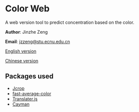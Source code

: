 # Color Web
A web version tool to predict concentration based on the color.

**Author**: Jinzhe Zeng

**Email**: jzzeng@stu.ecnu.edu.cn

[English version](https://color.njzjz.win/)

[Chinese version](https://color.njzjz.win/?lang=cn)

## Packages used
* [Jcrop](https://github.com/tapmodo/Jcrop)
* [fast-average-color](https://github.com/fast-average-color/fast-average-color)
* [Translater.js](https://github.com/jaywcjlove/translater.js)
* [Cayman](https://github.com/jasonlong/cayman-theme)
